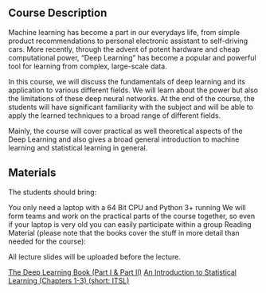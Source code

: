 ## Course Description

Machine learning has become a part in our everydays life, from simple product recommendations to personal electronic assistant to self-driving cars. More recently, through the advent of potent hardware and cheap computational power, “Deep Learning” has become a popular and powerful tool for learning from complex, large-scale data.

In this course, we will discuss the fundamentals of deep learning and its application to various different fields. We will learn about the power but also the limitations of these deep neural networks. At the end of the course, the students will have significant familiarity with the subject and will be able to apply the learned techniques to a broad range of different fields.

Mainly, the course will cover practical as well theoretical aspects of the Deep Learning and also gives a broad general introduction to machine learning and statistical learning in general.

## Materials

The students should bring:

You only need a laptop with a 64 Bit CPU and Python 3+ running
We will form teams and work on the practical parts of the course together, so even if your laptop is very old you can easily participate within a group
Reading Material (please note that the books cover the stuff in more detail than needed for the course):

All lecture slides will be uploaded before the lecture.

<a href="https://www.deeplearningbook.org/" target="_blank">The Deep Learning Book (Part I & Part II)</a>
<a href="https://faculty.marshall.usc.edu/gareth-james/" target="_blank">An Introduction to Statistical Learning (Chapters 1-3) (short: ITSL)</a>

